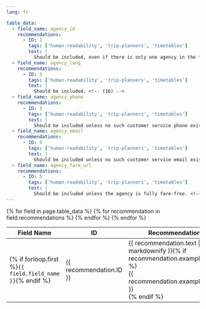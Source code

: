 ```yaml
---
lang: fr

table_data:
  - field_name: agency_id
    recommendations:
      - ID: 1
        tags: ['human-readability', 'trip-planners', 'timetables']
        text: |
          Should be included, even if there is only one agency in the feed. (See also recommendation to include `agency_id` in [`routes.txt`](#routes) and [`fare_attributes.txt`](#fare_attributes)) <!-- (15) -->
  - field_name: agency_lang
    recommendations:
      - ID: 2
        tags: ['human-readability', 'trip-planners', 'timetables']
        text: |
          Should be included. <!-- (16) -->
  - field_name: agency_phone
    recommendations:
      - ID: 3
        tags: ['human-readability', 'trip-planners', 'timetables']
        text: |
          Should be included unless no such customer service phone exists. <!-- (17) -->
  - field_name: agency_email
    recommendations:
      - ID: 4
        tags: ['human-readability', 'trip-planners', 'timetables']
        text: |
          Should be included unless no such customer service email exists. <!-- (18) -->
  - field_name: agency_fare_url
    recommendations:
      - ID: 5
        tags: ['human-readability', 'trip-planners', 'timetables']
        text: |
          Should be included unless the agency is fully fare-free. <!-- (19) -->
---
```


<div class="table-wrapper">
  <table class="recommendation">
    <thead>
      <tr>
        <th>Field Name</th>
        <th>ID</th>
        <th>Recommendation</th>
      </tr>
    </thead>
    <tbody>
    {% for field in page.table_data %}
      {% for recommendation in field.recommendations %}
      <tr id="{{ page.slug }}_{{ recommendation.ID }}" class="anchor-row{% if forloop.first %} field-row{% endif %}{% for tag in recommendation.tags %} {{ tag }}{% endfor %}">
        <td>{% if forloop.first %}<code>{{ field.field_name }}</code>{% endif %}</td>
        <td><div class="anchor-node"><p>{{ recommendation.ID }}</p><a class="anchor-link" href="#{{ page.slug }}_{{ recommendation.ID }}"><i class="fa fa-link" aria-hidden="true"></i></a></div></td>
        <td>{{ recommendation.text | markdownify }}{% if recommendation.example_table %}<div class="table-wrapper">{{ recommendation.example_table }}</div>{% endif %}</td>
      </tr>
      {% endfor %}
    {% endfor %}
    </tbody>
  </table>
</div>
